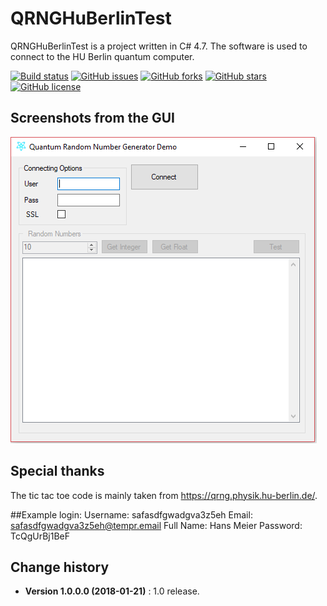 # QRNGHuBerlinTest

QRNGHuBerlinTest is a project written in C# 4.7. The software is used to connect to the HU Berlin quantum computer.

[![Build status](https://ci.appveyor.com/api/projects/status/oqxpxjs9hp561wg8?svg=true)](https://ci.appveyor.com/project/SeppPenner/qrnghuberlintest)
[![GitHub issues](https://img.shields.io/github/issues/SeppPenner/QRNGHuBerlinTest.svg)](https://github.com/SeppPenner/QRNGHuBerlinTest/issues)
[![GitHub forks](https://img.shields.io/github/forks/SeppPenner/QRNGHuBerlinTest.svg)](https://github.com/SeppPenner/QRNGHuBerlinTest/network)
[![GitHub stars](https://img.shields.io/github/stars/SeppPenner/QRNGHuBerlinTest.svg)](https://github.com/SeppPenner/QRNGHuBerlinTest/stargazers)
[![GitHub license](https://img.shields.io/badge/license-AGPL-blue.svg)](https://raw.githubusercontent.com/SeppPenner/QRNGHuBerlinTest/master/License.txt)

## Screenshots from the GUI
![Screenshot from the GUI](https://github.com/SeppPenner/QRNGHuBerlinTest/blob/master/Screenshot.PNG "Screenshot from the GUI")

## Special thanks
The tic tac toe code is mainly taken from https://qrng.physik.hu-berlin.de/.

##Example login:
Username: safasdfgwadgva3z5eh
Email: safasdfgwadgva3z5eh@tempr.email
Full Name: Hans Meier
Password: TcQgUrBj1BeF

Change history
--------------
* **Version 1.0.0.0 (2018-01-21)** : 1.0 release.
